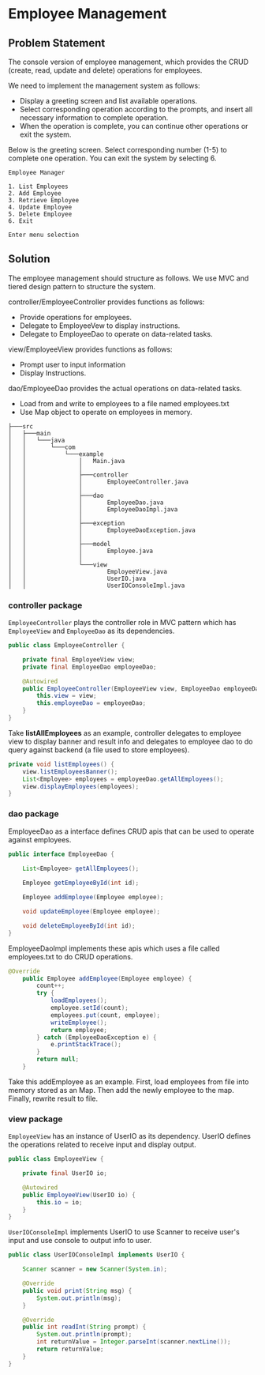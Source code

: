# Employee Management

## Problem Statement

The console version of employee management, which provides the CRUD (create, read, update and delete) operations for employees.

We need to implement the management system as follows:

- Display a greeting screen and list available operations.
- Select corresponding operation according to the prompts, and insert all necessary information to complete operation.
- When the operation is complete, you can continue other operations or exit the system.

Below is the greeting screen. Select corresponding number (1-5) to complete one operation. You can exit the system by selecting 6.

```shell
Employee Manager

1. List Employees   
2. Add Employee     
3. Retrieve Employee
4. Update Employee  
5. Delete Employee  
6. Exit

Enter menu selection
```

## Solution

The employee management should structure as follows. We use MVC and tiered design pattern to structure the system.

controller/EmployeeController provides functions as follows:

- Provide operations for employees.
- Delegate to EmployeeVew to display instructions.
- Delegate to EmployeeDao to operate on data-related tasks.

view/EmployeeView provides functions as follows:

- Prompt user to input information
- Display Instructions.

dao/EmployeeDao provides the actual operations on data-related tasks.

- Load from and write to employees to a file named employees.txt
- Use Map object to operate on employees in memory.

```shell
├───src
│   ├───main
│   │   └───java
│   │       └───com
│   │           └───example
│   │               │   Main.java
│   │               │
│   │               ├───controller
│   │               │       EmployeeController.java
│   │               │
│   │               ├───dao
│   │               │       EmployeeDao.java
│   │               │       EmployeeDaoImpl.java
│   │               │
│   │               ├───exception
│   │               │       EmployeeDaoException.java
│   │               │
│   │               ├───model
│   │               │       Employee.java
│   │               │
│   │               └───view
│   │                       EmployeeView.java
│   │                       UserIO.java
│   │                       UserIOConsoleImpl.java
```

### controller package

`EmployeeController` plays the controller role in MVC pattern which has `EmployeeView` and `EmployeeDao` as its dependencies.

```java
public class EmployeeController {

    private final EmployeeView view;
    private final EmployeeDao employeeDao;

    @Autowired
    public EmployeeController(EmployeeView view, EmployeeDao employeeDao) {
        this.view = view;
        this.employeeDao = employeeDao;
    }
}
```

Take **listAllEmployees** as an example, controller delegates to employee view to display banner and result info and delegates to employee dao to do query against backend (a file used to store employees).

```java
private void listEmployees() {
    view.listEmployeesBanner();
    List<Employee> employees = employeeDao.getAllEmployees();
    view.displayEmployees(employees);
}
```

### dao package

EmployeeDao as a interface defines CRUD apis that can be used to operate against employees.

```java
public interface EmployeeDao {
    
    List<Employee> getAllEmployees();

    Employee getEmployeeById(int id);

    Employee addEmployee(Employee employee);

    void updateEmployee(Employee employee);

    void deleteEmployeeById(int id);
}
```

EmployeeDaoImpl implements these apis which uses a file called employees.txt to do CRUD operations.

```java
@Override
    public Employee addEmployee(Employee employee) {
        count++;
        try {
            loadEmployees();
            employee.setId(count);
            employees.put(count, employee);
            writeEmployee();
            return employee;
        } catch (EmployeeDaoException e) {
            e.printStackTrace();
        }
        return null;
    }
```

Take this addEmployee as an example. First, load employees from file into memory stored as an Map. Then add the newly employee to the map. Finally, rewrite result to file.

### view package

`EmployeeView` has an instance of UserIO as its dependency. UserIO defines the operations related to receive input and display output.

```java
public class EmployeeView {

    private final UserIO io;

    @Autowired
    public EmployeeView(UserIO io) {
        this.io = io;
    }
}
```

`UserIOConsoleImpl` implements UserIO to use Scanner to receive user's input and use console to output info to user.

```java
public class UserIOConsoleImpl implements UserIO {

    Scanner scanner = new Scanner(System.in);

    @Override
    public void print(String msg) {
        System.out.println(msg);
    }

    @Override
    public int readInt(String prompt) {
        System.out.println(prompt);
        int returnValue = Integer.parseInt(scanner.nextLine());
        return returnValue;
    }
}
```
